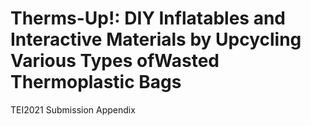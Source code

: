 # Therms-Up!: DIY Inflatables and Interactive Materials by Upcycling Various Types ofWasted Thermoplastic Bags
TEI2021 Submission Appendix
